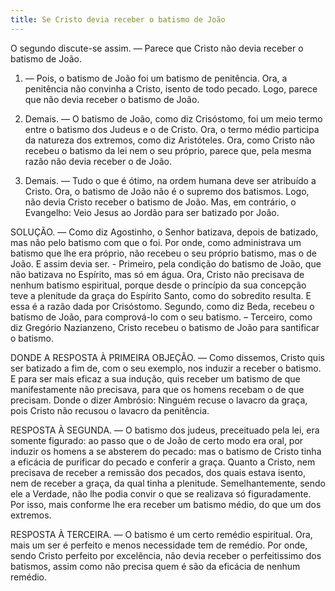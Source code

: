 ```yaml
---
title: Se Cristo devia receber o batismo de João
---
```


O segundo discute-se assim. — Parece que Cristo não devia receber o batismo de João.  

1. — Pois, o batismo de João foi um batismo de penitência. Ora, a penitência não convinha a Cristo, isento de todo pecado. Logo, parece que não devia receber o batismo de João.  

2. Demais. — O batismo de João, como diz Crisóstomo, foi um meio termo entre o batismo dos Judeus e o de Cristo. Ora, o termo médio participa da natureza dos extremos, como diz Aristóteles. Ora, como Cristo não recebeu o batismo da lei nem o seu próprio, parece que, pela mesma razão não devia receber o de João.  

3. Demais. — Tudo o que é ótimo, na ordem humana deve ser atribuído a Cristo. Ora, o batismo de João não é o supremo dos batismos. Logo, não devia Cristo receber o batismo de João.  Mas, em contrário, o Evangelho: Veio Jesus ao Jordão para ser batizado por João.  

SOLUÇÃO. — Como diz Agostinho, o Senhor batizava, depois de batizado, mas não pelo batismo com que o foi. Por onde, como administrava um batismo que lhe era próprio, não recebeu o seu próprio batismo, mas o de João. E assim devia ser. - Primeiro, pela condição do batismo de João, que não batizava no Espírito, mas só em água. Ora, Cristo não precisava de nenhum batismo espiritual, porque desde o princípio da sua concepção teve a plenitude da graça do Espírito Santo, como do sobredito resulta. E essa é a razão dada por Crisóstomo. Segundo, como diz Beda, recebeu o batismo de João, para comprová-lo com o seu batismo. – Terceiro, como diz Gregório Nazianzeno, Cristo recebeu o batismo de João para santificar o batismo.  

DONDE A RESPOSTA À PRIMEIRA OBJEÇÃO. — Como dissemos, Cristo quis ser batizado a fim de, com o seu exemplo, nos induzir a receber o batismo. E para ser mais eficaz a sua indução, quis receber um batismo de que manifestamente não precisava, para que os homens recebam o de que precisam. Donde o dizer Ambrósio: Ninguém recuse o lavacro da graça, pois Cristo não recusou o lavacro da penitência.  

RESPOSTA À SEGUNDA. — O batismo dos judeus, preceituado pela lei, era somente figurado: ao passo que o de João de certo modo era oral, por induzir os homens a se absterem do pecado: mas o batismo de Cristo tinha a eficácia de purificar do pecado e conferir a graça. Quanto a Cristo, nem precisava de receber a remissão dos pecados, dos quais estava isento, nem de receber a graça, da qual tinha a plenitude. Semelhantemente, sendo ele a Verdade, não lhe podia convir o que se realizava só figuradamente. Por isso, mais conforme lhe era receber um batismo médio, do que um dos extremos.  

RESPOSTA À TERCEIRA. — O batismo é um certo remédio espiritual. Ora, mais um ser é perfeito e menos necessidade tem de remédio. Por onde, sendo Cristo perfeito por excelência, não devia receber o perfeitissimo dos batismos, assim como não precisa quem é são da eficácia de nenhum remédio.